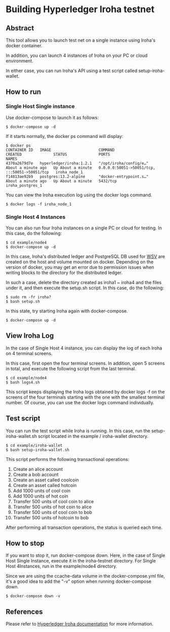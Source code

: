 # Building Hyperledger Iroha testnet

## Abstract

This tool allows you to launch test net on a single instance using Iroha's docker container.

In addition, you can launch 4 instances of Iroha on your PC or cloud environment.

In either case, you can run Iroha's API using a test script called setup-iroha-wallet.

## How to run

### Single Host Single instance

Use docker-compose to launch it as follows: 

```
$ docker-compose up -d
```

If it starts normally, the docker ps command will display:

```
$ docker ps
CONTAINER ID   IMAGE                     COMMAND                  CREATED              STATUS              PORTS                                           NAMES
4370a2679d7e   hyperledger/iroha:1.2.1   "/opt/iroha/config/e…"   About a minute ago   Up About a minute   0.0.0.0:50051->50051/tcp, :::50051->50051/tcp   iroha_node_1
f14813ae92b9   postgres:13.2-alpine      "docker-entrypoint.s…"   About a minute ago   Up About a minute   5432/tcp                                        iroha_postgres_1
```

You can view the Iroha execution log using the docker logs command.

```
$ docker logs -f iroha_node_1
```

### Single Host 4 Instances

You can also run four Iroha instances on a single PC or cloud for testing. In this case, do the following:

```
$ cd example/node4
$ docker-compose up -d
```

In this case, Iroha's distributed ledger and PostgreSQL DB used for [WSV](https://iroha.readthedocs.io/en/main/concepts_architecture/architecture.html#world-state-view) are created on the host and volume mounted on docker. Depending on the version of docker, you may get an error due to permission issues when writing blocks to the directory for the distributed ledger.

In such a case, delete the directory created as iroha1 ~ iroha4 and the files under it, and then execute the setup.sh script.
In this case, do the following:

```
$ sudo rm -fr iroha?
$ bash setup.sh
```
In this state, try starting Iroha again with docker-compose.

```
$ docker-compose up -d
```

## View Iroha Log

In the case of Single Host 4 instance, you can display the log of each Iroha on 4 terminal screens.

In this case, first open the four terminal screens. In addition, open 5 screens in total, and execute the following script from the last terminal.

```
$ cd example/node4
$ bash logs4.sh
```

This script keeps displaying the Iroha logs obtained by docker logs -f on the screens of the four terminals starting with the one with the smallest terminal number. Of course, you can use the docker logs command individually.

## Test script

You can run the test script while Iroha is running. In this case, run the setup-iroha-wallet.sh script located in the example / iroha-wallet directory.

```
$ cd example/iroha-wallet
$ bash setup-iroha-wallet.sh
```

This script performs the following transactional operations:

1. Create an alice account
2. Create a bob account
3. Create an asset called coolcoin
4. Create an asset called hotcoin
5. Add 1000 units of cool coin
6. Add 1000 units of hot coin
7. Transfer 500 units of cool coin to alice
8. Transfer 500 units of hot coin to alice
9. Transfer 500 units of cool coin to bob
10. Transfer 500 units of hotcoin to bob

After performing all transaction operations, the status is queried each time.

## How to stop

If you want to stop it, run docker-compose down. Here, in the case of Single Host Single Instance, execute it in the iroha-testnet directory. For Single Host 4Instances, run in the example/node4 directory.

Since we are using the ccache-data volume in the docker-compose.yml file, it's a good idea to add the "-v" option when running docker-compose down.

```
$ docker-compose down -v
```

## References

Please refer to [Hyperledger Iroha documentation](https://iroha.readthedocs.io/en/main/index.html) for more information.
